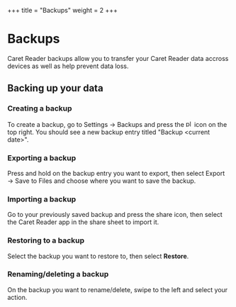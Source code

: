 +++
title = "Backups"
weight = 2
+++

# Backups
Caret Reader backups allow you to transfer your Caret Reader data accross devices as well as help prevent data loss.

## Backing up your data

### Creating a backup
To create a backup, go to Settings → Backups and press the <img src="https://raw.githubusercontent.com/cyanzhong/sf-symbols-online/master/glyphs/plus.png" alt="plus" height="15" width="15"> icon on the top right. You should see a new backup entry titled "Backup \<current date\>".

### Exporting a backup
Press and hold on the backup entry you want to export, then select Export → Save to Files and choose where you want to save the backup.

### Importing a backup
Go to your previously saved backup and press the share icon, then select the Caret Reader app in the share sheet to import it.

### Restoring to a backup
Select the backup you want to restore to, then select **Restore**.

### Renaming/deleting a backup
On the backup you want to rename/delete, swipe to the left and select your action.
